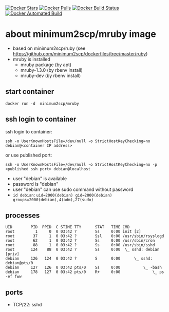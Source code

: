 [![Docker Stars](https://img.shields.io/docker/stars/minimum2scp/mruby.svg)]()
[![Docker Pulls](https://img.shields.io/docker/pulls/minimum2scp/mruby.svg)]()
[![Docker Build Status](https://img.shields.io/docker/build/minimum2scp/mruby.svg)]()
[![Docker Automated Build](https://img.shields.io/docker/automated/minimum2scp/mruby.svg)]()

# about minimum2scp/mruby image

 * based on minimum2scp/ruby (see https://github.com/minimum2scp/dockerfiles/tree/master/ruby)
 * mruby is installed
   * mruby package (by apt)
   * mruby-1.3.0 (by rbenv install)
   * mruby-dev (by rbenv install)

## start container

```
docker run -d  minimum2scp/mruby
```

## ssh login to container

ssh login to container:

```
ssh -o UserKnownHostsFile=/dev/null -o StrictHostKeyChecking=no debian@<container IP address>
```

or use published port:

```
ssh -o UserKnownHostsFile=/dev/null -o StrictHostKeyChecking=no -p <published ssh port> debian@localhost
```

 * user "debian" is available
 * password is "debian"
 * user "debian" can use sudo command without password
 * `id debian`: `uid=2000(debian) gid=2000(debian) groups=2000(debian),4(adm),27(sudo)`

## processes

```
UID        PID  PPID  C STIME TTY      STAT   TIME CMD
root         1     0  0 03:42 ?        Ss     0:00 init [2]
root        37     1  0 03:42 ?        Ssl    0:00 /usr/sbin/rsyslogd
root        62     1  0 03:42 ?        Ss     0:00 /usr/sbin/cron
root        88     1  0 03:42 ?        Ss     0:00 /usr/sbin/sshd
root       124    88  0 03:42 ?        Ss     0:00  \_ sshd: debian [priv]
debian     126   124  0 03:42 ?        S      0:00      \_ sshd: debian@pts/0
debian     127   126  0 03:42 pts/0    Ss     0:00          \_ -bash
debian     178   127  0 03:42 pts/0    R+     0:00              \_ ps -ef fww
```

## ports

 * TCP/22: sshd

